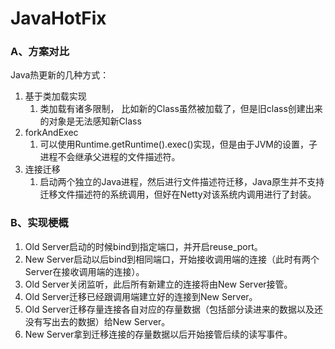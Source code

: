 # JavaHotFix

### A、方案对比

Java热更新的几种方式：

1. 基于类加载实现
    1. 类加载有诸多限制， 比如新的Class虽然被加载了，但是旧class创建出来的对象是无法感知新Class
2. forkAndExec
    1. 可以使用Runtime.getRuntime().exec()实现，但是由于JVM的设置，子进程不会继承父进程的文件描述符。
3. 连接迁移
    1. 启动两个独立的Java进程，然后进行文件描述符迁移，Java原生并不支持迁移文件描述符的系统调用，但好在Netty对该系统内调用进行了封装。

### B、实现梗概

1. Old Server启动的时候bind到指定端口，并开启reuse_port。
2. New Server启动以后bind到相同端口，开始接收调用端的连接（此时有两个Server在接收调用端的连接）。
3. Old Server关闭监听，此后所有新建立的连接将由New Server接管。
4. Old Server迁移已经跟调用端建立好的连接到New Server。
5. Old Server迁移存量连接各自对应的存量数据（包括部分读进来的数据以及还没有写出去的数据）给New Server。
6. New Server拿到迁移连接的存量数据以后开始接管后续的读写事件。



